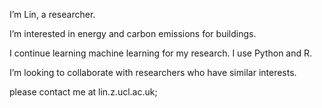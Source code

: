  I’m Lin, a researcher.
	
 I’m interested in energy and carbon emissions for buildings.
	
 I continue learning machine learning for my research. I use Python and R.
	
 I’m looking to collaborate with researchers who have similar interests.
	
 please contact me at lin.z.ucl.ac.uk;

<!---
Lin-uk/Lin-uk is a ✨ special ✨ repository because its `README.md` (this file) appears on your GitHub profile.
You can click the Preview link to take a look at your changes.
--->
